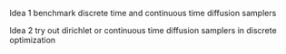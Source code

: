 
Idea 1
benchmark discrete time and continuous time diffusion samplers

Idea 2 
try out dirichlet or continuous time diffusion samplers in discrete optimization